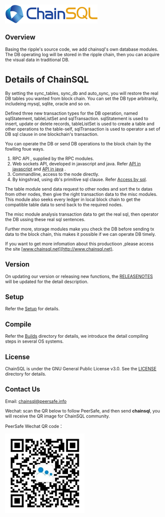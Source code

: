 ![Chainsql](/images/logo.png)

## Overview

Basing the ripple's source code, we add chainsql's own database modules. The DB operating log will be stored in the ripple chain, then you can acquire the visual data in traditional DB.

# Details of ChainSQL

By setting the sync_tables, sync_db and auto_sync, you will restore the real DB tables you wanted from block chain. You can set the DB type arbitrarily, includeing mysql, sqlite, oracle and so on.

Defined three new transaction types for the DB operation, named sqlStatement, tableListSet and sqlTransaction. sqlStatement is used to insert, update or delete records, tableListSet is used to create a table and other operations to the table-self, sqlTransaction is used to operator a set of DB sql clause in one blockchain's transaction.

You can operate the DB or send DB operations to the block chain by the fowlling foue ways.

1. RPC API , supplied by the RPC modules.
2. Web sockets API, developed in javascript and java. Refer [API in javascript](http://www.chainsql.net/api_javascript.html) and [API in java](http://www.chainsql.net/api_java.html) .
3. Commandline, access to the node directly.
4. By kingshrad, using db's primitive sql clause. Refer [Access by sql](http://www.chainsql.net/api_mysql.html).

The table module send data request to other nodes and sort the tx datas from other nodes, then give the right transaction data to the  misc modules. This module also seeks every ledger in local block chain to get the compatible table data to send back to the required nodes.

The misc module analysis transaction data to get the real sql, then operator the DB ussing these real sql sentences.

Further more, storage modules make you check the DB before sending tx data to the block chain, this makes it possible if we can operate DB timely.

If you want to get more infomation about this productioon ,please access the site [www.chainsql.net](http://www.chainsql.net).

## Version
On updating  our version or  releasing new functions, the [RELEASENOTES](./RELEASENOTES.md) will be updated for the detail description.

## Setup
Refer the  [Setup](http://www.chainsql.net/setup.html) for details.

## Compile

Refer the  [Builds](./Builds) directory for details, we introduce the detail compiling steps in several OS systems.

## License

ChainSQL is under the GNU General Public License v3.0. See the [LICENSE](./LICENSE) directory for details.

## Contact Us
Email: chainsql@peersafe.info

Wechat: scan the QR below to follow PeerSafe, and then send **chainsql**, you will receive the QR image for ChainSQL community.

PeerSafe Wechat QR code：

![PeerSafe](/images/peersafe.jpg)
